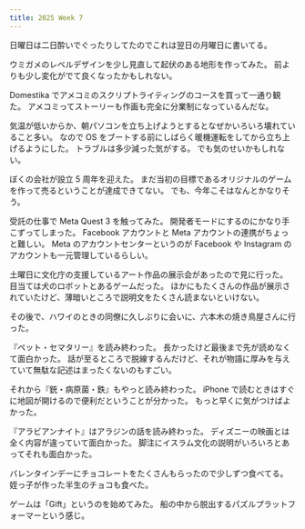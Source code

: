 ```yaml
---
title: 2025 Week 7
---
```


日曜日は二日酔いでぐったりしてたのでこれは翌日の月曜日に書いてる。

ウミガメのレベルデザインを少し見直して起伏のある地形を作ってみた。
前よりも少し変化がでて良くなったかもしれない。

Domestika でアメコミのスクリプトライティングのコースを買って一通り観た。
アメコミってストーリーも作画も完全に分業制になっているんだな。

気温が低いからか、朝パソコンを立ち上げようとするとなぜかいろいろ壊れていること多い。
なので OS をブートする前にしばらく暖機運転をしてから立ち上げるようにした。
トラブルは多少減った気がする。
でも気のせいかもしれない。

ぼくの会社が設立 5 周年を迎えた。
まだ当初の目標であるオリジナルのゲームを作って売るということが達成できてない。
でも、今年こそはなんとかなりそう。

受託の仕事で Meta Quest 3 を触ってみた。
開発者モードにするのにかなり手こずってしまった。
Facebook アカウントと Meta アカウントの連携がちょっと難しい。
Meta のアカウントセンターというのが Facebook や Instagram のアカウントも一元管理しているらしい。

土曜日に文化庁の支援しているアート作品の展示会があったので見に行った。
目当ては犬のロボットとあるゲームだった。
ほかにもたくさんの作品が展示されていたけど、薄暗いところで説明文をたくさん読まないといけない。

その後で、ハワイのときの同僚に久しぶりに会いに、六本木の焼き鳥屋さんに行った。

『ペット・セマタリー』を読み終わった。
長かったけど最後まで先が読めなくて面白かった。
話が至るところで脱線するんだけど、それが物語に厚みを与えていて無駄な記述はまったくないのもすごい。

それから『銃・病原菌・鉄』もやっと読み終わった。
iPhone で読むときはすぐに地図が開けるので便利だということが分かった。
もっと早くに気がつけばよかった。

『アラビアンナイト』はアラジンの話を読み終わった。
ディズニーの映画とは全く内容が違っていて面白かった。
脚注にイスラム文化の説明がいろいろとあってそれも面白かった。

バレンタインデーにチョコレートをたくさんもらったので少しずつ食べてる。
姪っ子が作った半生のチョコも食べた。

ゲームは「Gift」というのを始めてみた。
船の中から脱出するパズルプラットフォーマーという感じ。
